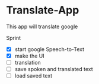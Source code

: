 # Translate-App
This app will translate google

Sprint
- [x] start google Speech-to-Text
- [x] make the UI
- [ ] translation
- [ ] save spoken and translated text
- [ ] load saved text
